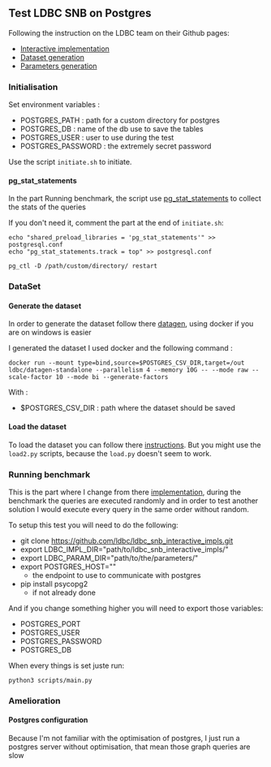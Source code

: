 ## Test LDBC SNB on Postgres

Following the instruction on the LDBC team on their Github pages:
- [Interactive implementation](https://github.com/ldbc/ldbc_snb_interactive_impls/tree/main/postgres)
- [Dataset generation](https://github.com/ldbc/ldbc_snb_datagen_spark)
- [Parameters generation](https://github.com/ldbc/ldbc_snb_interactive_driver)

### Initialisation

Set environment variables : 
- POSTGRES_PATH : path for a custom directory for postgres
- POSTGRES_DB : name of the db use to save the tables
- POSTGRES_USER : user to use during the test
- POSTGRES_PASSWORD : the extremely secret password

Use the script ```initiate.sh``` to initiate.

#### pg_stat_statements
In the part Running benchmark, the script use [pg_stat_statements](https://www.postgresql.org/docs/current/pgstatstatements.html) 
to collect the stats of the queries

If you don't need it, comment the part at the end of ```initiate.sh```:
```
echo "shared_preload_libraries = 'pg_stat_statements'" >> postgresql.conf
echo "pg_stat_statements.track = top" >> postgresql.conf

pg_ctl -D /path/custom/directory/ restart
```

### DataSet

#### Generate the dataset
In order to generate the dataset follow there [datagen](https://github.com/ldbc/ldbc_snb_interactive_impls/tree/main/postgres#generating-the-data-set), using docker if you are on windows is easier


I generated the dataset I used docker and the following command :
```
docker run --mount type=bind,source=$POSTGRES_CSV_DIR,target=/out ldbc/datagen-standalone --parallelism 4 --memory 10G -- --mode raw --scale-factor 10 --mode bi --generate-factors
```
With :
- $POSTGRES_CSV_DIR : path where the dataset should be saved

#### Load the dataset
To load the dataset you can follow there [instructions](https://github.com/ldbc/ldbc_snb_interactive_impls/tree/main/postgres#loading-the-data-set).
But you might use the ```load2.py``` scripts, because the ```load.py``` doesn't seem to work.


### Running benchmark

This is the part where I change from there [implementation](https://github.com/ldbc/ldbc_snb_interactive_impls/tree/main/postgres#running-the-benchmark), 
during the benchmark the queries are executed randomly and in order to test another solution I would execute every query in the same order without random.

To setup this test you will need to do the following:
- git clone https://github.com/ldbc/ldbc_snb_interactive_impls.git
- export LDBC_IMPL_DIR="path/to/ldbc_snb_interactive_impls/"
- export LDBC_PARAM_DIR="path/to/the/parameters/"
- export POSTGRES_HOST="" 
  - the endpoint to use to communicate with postgres
- pip install psycopg2 
  - if not already done

And if you change something higher you will need to export those variables: 
- POSTGRES_PORT
- POSTGRES_USER
- POSTGRES_PASSWORD
- POSTGRES_DB

When every things is set juste run:
```commandline
python3 scripts/main.py
```

### Amelioration
#### Postgres configuration
Because I'm not familiar with the optimisation of postgres, I just run a postgres server without optimisation, that mean those graph queries are slow
